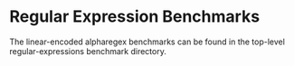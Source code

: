 # Regular Expression Benchmarks
The linear-encoded alpharegex benchmarks can be found in the top-level regular-expressions benchmark directory.